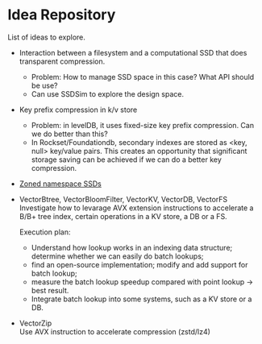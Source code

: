 # Idea Repository


List of ideas to explore.

* Interaction between a filesystem and a computational SSD that does transparent compression. 
    * Problem: How to manage SSD space in this case? What API should be use?
    * Can use SSDSim to explore the design space.

* Key prefix compression in k/v store
    * Problem: in levelDB, it uses fixed-size key prefix compression. Can we do better than this? 
    * In Rockset/Foundationdb, secondary indexes are stored as <key, null> key/value pairs. This creates an opportunity that significant storage saving can be achieved if we can do a better key compression.

* [Zoned namespace SSDs][zonedns]

[zonedns]: http://zonedstorage.io/introduction/

* VectorBtree, VectorBloomFilter, VectorKV, VectorDB, VectorFS
    Investigate how to levarage AVX extension instructions to accelerate a B/B+ tree index, certain operations in a KV store, a DB or a FS.

    Execution plan: 
    
    * Understand how lookup works in an indexing data structure; determine whether we can easily do batch lookups; 
    * find an open-source implementation; modify and add support for batch lookup;
    * measure the batch lookup speedup compared with point lookup -> best result.
    * Integrate batch lookup into some systems, such as a KV store or a DB.

* VectorZip  
    Use AVX instruction to accelerate compression (zstd/lz4)
